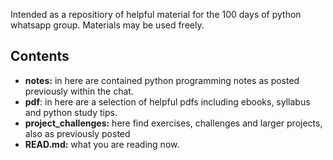 Intended as a repositiory of helpful material for the 100 days of python whatsapp group. Materials may be used freely. 

## Contents
- **notes:** in here are contained python programming notes as posted previously within the chat.
- **pdf**: in here are a selection of helpful pdfs including ebooks, syllabus and python study tips.
- **project_challenges:** here find exercises, challenges and larger projects, also as previously posted
- **READ.md:** what you are reading now. 
